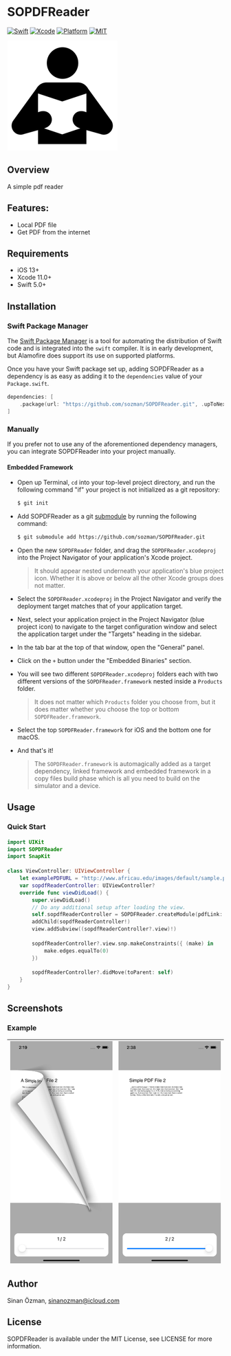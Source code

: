 # SOPDFReader

[![Swift](https://img.shields.io/badge/Swift-5.1-orange.svg)](https://swift.org)
[![Xcode](https://img.shields.io/badge/Xcode-12.4-blue.svg)](https://developer.apple.com/xcode)
[![Platform](https://img.shields.io/badge/platforms-iOS%20%7C%20-green.svg)](https://github.com/sozman/instagram-clone-swiftUI.git)
[![MIT](https://img.shields.io/badge/licenses-MIT-red.svg)](https://opensource.org/licenses/MIT)

![Logo](images/logo.png)

## Overview
A simple pdf reader

## Features:
* Local PDF file
* Get PDF from the internet

## Requirements
* iOS 13+
* Xcode 11.0+
* Swift 5.0+

## Installation

### Swift Package Manager

The [Swift Package Manager](https://swift.org/package-manager/) is a tool for automating the distribution of Swift code and is integrated into the `swift` compiler. It is in early development, but Alamofire does support its use on supported platforms.

Once you have your Swift package set up, adding SOPDFReader as a dependency is as easy as adding it to the `dependencies` value of your `Package.swift`.

```swift
dependencies: [
    .package(url: "https://github.com/sozman/SOPDFReader.git", .upToNextMajor(from: "1.0.0"))
]
```

### Manually

If you prefer not to use any of the aforementioned dependency managers, you can integrate SOPDFReader into your project manually.

#### Embedded Framework

- Open up Terminal, `cd` into your top-level project directory, and run the following command "if" your project is not initialized as a git repository:

  ```bash
  $ git init
  ```

- Add SOPDFReader as a git [submodule](https://git-scm.com/docs/git-submodule) by running the following command:

  ```bash
  $ git submodule add https://github.com/sozman/SOPDFReader.git
  ```

- Open the new `SOPDFReader` folder, and drag the `SOPDFReader.xcodeproj` into the Project Navigator of your application's Xcode project.

    > It should appear nested underneath your application's blue project icon. Whether it is above or below all the other Xcode groups does not matter.

- Select the `SOPDFReader.xcodeproj` in the Project Navigator and verify the deployment target matches that of your application target.
- Next, select your application project in the Project Navigator (blue project icon) to navigate to the target configuration window and select the application target under the "Targets" heading in the sidebar.
- In the tab bar at the top of that window, open the "General" panel.
- Click on the `+` button under the "Embedded Binaries" section.
- You will see two different `SOPDFReader.xcodeproj` folders each with two different versions of the `SOPDFReader.framework` nested inside a `Products` folder.

    > It does not matter which `Products` folder you choose from, but it does matter whether you choose the top or bottom `SOPDFReader.framework`.

- Select the top `SOPDFReader.framework` for iOS and the bottom one for macOS.

- And that's it!

  > The `SOPDFReader.framework` is automagically added as a target dependency, linked framework and embedded framework in a copy files build phase which is all you need to build on the simulator and a device.

## Usage

### Quick Start

```swift
import UIKit
import SOPDFReader
import SnapKit

class ViewController: UIViewController {
    let examplePDFURL = "http://www.africau.edu/images/default/sample.pdf"
    var sopdfReaderController: UIViewController?
    override func viewDidLoad() {
        super.viewDidLoad()
        // Do any additional setup after loading the view.
        self.sopdfReaderController = SOPDFReader.createModule(pdfLink: examplePDFURL)
        addChild(sopdfReaderController!)
        view.addSubview((sopdfReaderController?.view)!)
        
        sopdfReaderController?.view.snp.makeConstraints({ (make) in
            make.edges.equalTo(0)
        })
        
        sopdfReaderController?.didMove(toParent: self)
    }
}
```

## Screenshots
### Example
| ![Example1](images/example.png) | ![Example2](images/example2.png) | 
|:---:|:---:|

## Author
Sinan Özman, sinanozman@icloud.com

## License
SOPDFReader is available under the MIT License, see LICENSE for more information.